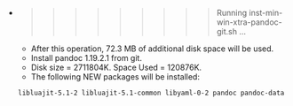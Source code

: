 * >>>>>>>>> Running inst-min-win-xtra-pandoc-git.sh ...
  * After this operation, 72.3 MB of additional disk space will be used.
  * Install pandoc 1.19.2.1 from git.
  * Disk size = 2711804K. Space Used = 120876K.
  * The following NEW packages will be installed:
  ```bash
  libluajit-5.1-2 libluajit-5.1-common libyaml-0-2 pandoc pandoc-data
  ```
